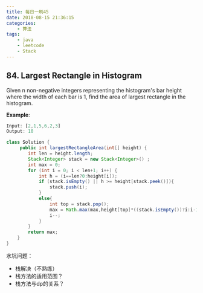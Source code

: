 ```yaml
---
title: 每日一刷45
date: 2018-08-15 21:36:15
categories: 
    - 算法
tags:
    - java
    - leetcode
    - Stack
---
```

## 84. Largest Rectangle in Histogram

Given n non-negative integers representing the histogram's bar height where the width of each bar is 1, find the area of largest rectangle in the histogram.

**Example**:

```js
Input: [2,1,5,6,2,3]
Output: 10
```

```java
class Solution {
     public int largestRectangleArea(int[] height) {
        int len = height.length;
        Stack<Integer> stack = new Stack<Integer>() ;
        int max = 0;
        for (int i = 0; i < len+1; i++) {
            int h = (i==len?0:height[i]);
            if (stack.isEmpty() || h >= height[stack.peek()]){
                stack.push(i);
            }
            else{
                int top = stack.pop();
                max = Math.max(max,height[top]*((stack.isEmpty())?i:i-1-stack.peek()));
                i--;
            }
        }
        return max;
    }
}
```

水坑问题：
- 栈解决（不熟练）
- 栈方法的适用范围？
- 栈方法与dp的关系？
